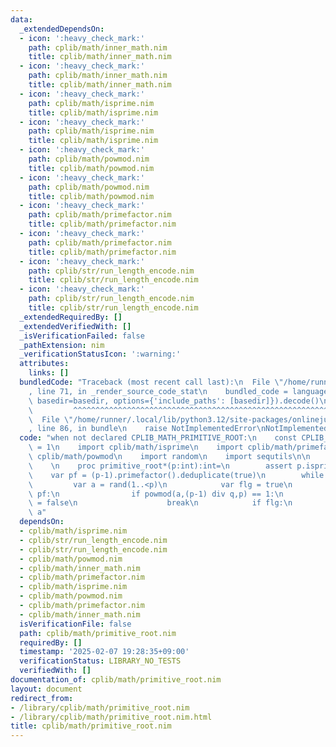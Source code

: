```yaml
---
data:
  _extendedDependsOn:
  - icon: ':heavy_check_mark:'
    path: cplib/math/inner_math.nim
    title: cplib/math/inner_math.nim
  - icon: ':heavy_check_mark:'
    path: cplib/math/inner_math.nim
    title: cplib/math/inner_math.nim
  - icon: ':heavy_check_mark:'
    path: cplib/math/isprime.nim
    title: cplib/math/isprime.nim
  - icon: ':heavy_check_mark:'
    path: cplib/math/isprime.nim
    title: cplib/math/isprime.nim
  - icon: ':heavy_check_mark:'
    path: cplib/math/powmod.nim
    title: cplib/math/powmod.nim
  - icon: ':heavy_check_mark:'
    path: cplib/math/powmod.nim
    title: cplib/math/powmod.nim
  - icon: ':heavy_check_mark:'
    path: cplib/math/primefactor.nim
    title: cplib/math/primefactor.nim
  - icon: ':heavy_check_mark:'
    path: cplib/math/primefactor.nim
    title: cplib/math/primefactor.nim
  - icon: ':heavy_check_mark:'
    path: cplib/str/run_length_encode.nim
    title: cplib/str/run_length_encode.nim
  - icon: ':heavy_check_mark:'
    path: cplib/str/run_length_encode.nim
    title: cplib/str/run_length_encode.nim
  _extendedRequiredBy: []
  _extendedVerifiedWith: []
  _isVerificationFailed: false
  _pathExtension: nim
  _verificationStatusIcon: ':warning:'
  attributes:
    links: []
  bundledCode: "Traceback (most recent call last):\n  File \"/home/runner/.local/lib/python3.12/site-packages/onlinejudge_verify/documentation/build.py\"\
    , line 71, in _render_source_code_stat\n    bundled_code = language.bundle(stat.path,\
    \ basedir=basedir, options={'include_paths': [basedir]}).decode()\n          \
    \         ^^^^^^^^^^^^^^^^^^^^^^^^^^^^^^^^^^^^^^^^^^^^^^^^^^^^^^^^^^^^^^^^^^^^^^^^^^^^^^^^^\n\
    \  File \"/home/runner/.local/lib/python3.12/site-packages/onlinejudge_verify/languages/nim.py\"\
    , line 86, in bundle\n    raise NotImplementedError\nNotImplementedError\n"
  code: "when not declared CPLIB_MATH_PRIMITIVE_ROOT:\n    const CPLIB_MATH_PRIMITIVE_ROOT*\
    \ = 1\n    import cplib/math/isprime\n    import cplib/math/primefactor\n    import\
    \ cplib/math/powmod\n    import random\n    import sequtils\n\n    randomize()\n\
    \    \n    proc primitive_root*(p:int):int=\n        assert p.isprime()\n    \
    \    var pf = (p-1).primefactor().deduplicate(true)\n        while true:\n   \
    \         var a = rand(1..<p)\n            var flg = true\n            for q in\
    \ pf:\n                if powmod(a,(p-1) div q,p) == 1:\n                    flg\
    \ = false\n                    break\n            if flg:\n                return\
    \ a"
  dependsOn:
  - cplib/math/isprime.nim
  - cplib/str/run_length_encode.nim
  - cplib/str/run_length_encode.nim
  - cplib/math/powmod.nim
  - cplib/math/inner_math.nim
  - cplib/math/primefactor.nim
  - cplib/math/isprime.nim
  - cplib/math/powmod.nim
  - cplib/math/primefactor.nim
  - cplib/math/inner_math.nim
  isVerificationFile: false
  path: cplib/math/primitive_root.nim
  requiredBy: []
  timestamp: '2025-02-07 19:28:35+09:00'
  verificationStatus: LIBRARY_NO_TESTS
  verifiedWith: []
documentation_of: cplib/math/primitive_root.nim
layout: document
redirect_from:
- /library/cplib/math/primitive_root.nim
- /library/cplib/math/primitive_root.nim.html
title: cplib/math/primitive_root.nim
---
```

